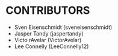 CONTRIBUTORS
============

 - Sven Eisenschmidt (sveneisenschmidt)
 - Jasper Tandy (jaspertandy)
 - Victo rAvelar (VictorAvelar)
 - Lee Connelly (LeeConnelly12)
